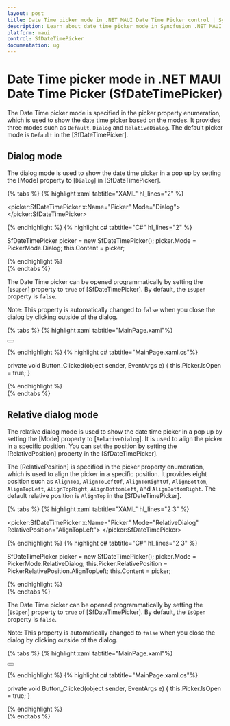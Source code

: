```yaml
---
layout: post
title: Date Time picker mode in .NET MAUI Date Time Picker control | Syncfusion
description: Learn about date time picker mode in Syncfusion .NET MAUI Date Time Picker (SfDateTimePicker) control and its basic features.
platform: maui
control: SfDateTimePicker
documentation: ug
---
```


# Date Time picker mode in .NET MAUI Date Time Picker (SfDateTimePicker)
The Date Time picker mode is specified in the picker property enumeration, which is used to show the date time picker based on the modes. It provides three modes such as `Default`, `Dialog` and `RelativeDialog`. The default picker mode is `Default` in the [SfDateTimePicker].


## Dialog mode

The dialog mode is used to show the date time picker in a pop up by setting the [Mode] property to [`Dialog`] in [SfDateTimePicker].

{% tabs %}
{% highlight xaml tabtitle="XAML" hl_lines="2" %}

<picker:SfDateTimePicker x:Name="Picker"
                         Mode="Dialog">
</picker:SfDateTimePicker>

{% endhighlight %}
{% highlight c# tabtitle="C#" hl_lines="2" %}

SfDateTimePicker picker = new SfDateTimePicker();
picker.Mode = PickerMode.Dialog;
this.Content = picker;

{% endhighlight %}  
{% endtabs %}

The Date Time picker can be opened programmatically by setting the [`IsOpen`] property to `true` of [SfDateTimePicker]. By default, the `IsOpen` property is `false`.

Note: This property is automatically changed to `false` when you close the dialog by clicking outside of the dialog.

{% tabs %}
{% highlight xaml tabtitle="MainPage.xaml"%}

<Grid>
    <picker:SfDateTimePicker x:Name="Picker" 
                             Mode="Dialog">
    </picker:SfDateTimePicker>
    <Button Text="Open Date Time picker" 
            x:Name="pickerButton"
            Clicked="Button_Clicked"
            HorizontalOptions="Center"
            VerticalOptions="Center"
            HeightRequest="50" 
            WidthRequest="100">
    </Button>
</Grid>

{% endhighlight %}
{% highlight c# tabtitle="MainPage.xaml.cs"%}

private void Button_Clicked(object sender, EventArgs e)
{
    this.Picker.IsOpen = true;
}

{% endhighlight %}  
{% endtabs %}

## Relative dialog mode

The relative dialog mode is used to show the date time picker in a pop up by setting the [Mode] property to [`RelativeDialog`]. It is used to align the picker in a specific position. You can set the position by setting the [RelativePosition] property in the [SfDateTimePicker].

The [RelativePosition] is specified in the picker property enumeration, which is used to align the picker in a specific position. It provides eight position such as `AlignTop`, `AlignToLeftOf`, `AlignToRightOf`, `AlignBottom`, `AlignTopLeft`, `AlignTopRight`, `AlignBottomLeft`, and `AlignBottomRight`. The default relative position is `AlignTop` in the [SfDateTimePicker].

{% tabs %}
{% highlight xaml tabtitle="XAML" hl_lines="2 3" %}

<picker:SfDateTimePicker x:Name="Picker"
                         Mode="RelativeDialog"
                         RelativePosition="AlignTopLeft">
</picker:SfDateTimePicker>

{% endhighlight %}
{% highlight c# tabtitle="C#" hl_lines="2 3" %}

SfDateTimePicker picker = new SfDateTimePicker();
picker.Mode = PickerMode.RelativeDialog;
this.Picker.RelativePosition = PickerRelativePosition.AlignTopLeft;
this.Content = picker;

{% endhighlight %}  
{% endtabs %}

The Date Time picker can be opened programmatically by setting the [`IsOpen`] property to `true` of [SfDateTimePicker]. By default, the `IsOpen` property is `false`.

Note: This property is automatically changed to `false` when you close the dialog by clicking outside of the dialog.

{% tabs %}
{% highlight xaml tabtitle="MainPage.xaml"%}

<Grid>
    <picker:SfDateTimePicker x:Name="Picker" 
                             Mode="RelativeDialog"
                             RelativePosition="AlignTopLeft">
    </picker:SfDateTimePicker>
    <Button Text="Open Date Time picker" 
            x:Name="pickerButton"
            Clicked="Button_Clicked"
            HorizontalOptions="Center"
            VerticalOptions="Center"
            HeightRequest="50" 
            WidthRequest="100">
    </Button>
</Grid>

{% endhighlight %}
{% highlight c# tabtitle="MainPage.xaml.cs"%}

private void Button_Clicked(object sender, EventArgs e)
{
    this.Picker.IsOpen = true;
}

{% endhighlight %}  
{% endtabs %}